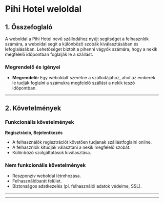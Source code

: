 # Pihi Hotel weloldal
            

## **1. Összefoglaló**  
A weboldal a Pihi Hotel nevű szállodához nyújt segítséget a felhasznlók számára, a weboldal segít a különböző szobák kiválasztásában és lefoglalásában.
Lehetőséget biztoít a pihenni vágyók számára, hogy a nekik megfelelő időpontban foglalják le a szállást.

### **Megrendelő és igényei**  
- **Megrendelő:** Egy weboldalt szeretne a szállodájához, ahol az emberek le tudják foglalni a számukra megfelelő szállást a nekik tesző időpontban.
---
## **2. Követelmények**  

### **Funkcionális követelmények**  
**Regisztráció, Bejelentkezés**  
   - A felhasználók regisztrációt követően tudjanak szállástfoglalni online.
   - A felhasznlók kitudják választani a nekik megfelelő szobát.
   - Különböző szolgáltatások kiválasztása.
   
### **Nem funkcionális követelmények**  
- Reszponzív weboldal létrehozása.
- Felhasználóbarát felület. 
- Biztonságos adatkezelés (pl. felhasználói adatok védelme, SSL).  

---


---  
